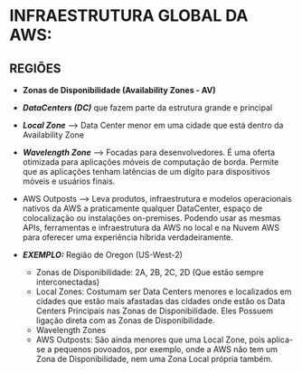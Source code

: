 # INFRAESTRUTURA GLOBAL DA AWS:

## REGIÕES
   - **Zonas de Disponibilidade (Availability Zones - AV)**
   - ***DataCenters (DC)*** que fazem parte da estrutura grande e principal
   - ***Local Zone*** --> Data Center menor em uma cidade que está dentro da Availability Zone 
   - ***Wavelength Zone*** --> Focadas para desenvolvedores. É uma oferta otimizada para aplicações 
          móveis de computação de borda. Permite que as aplicações tenham latências de um dígito 
          para dispositivos móveis e usuários finais.
   - AWS Outposts --> Leva produtos, infraestrutura e modelos operacionais nativos da AWS a praticamente qualquer DataCenter, espaço de colocalização ou instalações on-premises.
    Podendo usar as mesmas APIs, ferramentas e infraestrutura da AWS no local e na Nuvem AWS para oferecer uma experiência híbrida verdadeiramente.

 - ***EXEMPLO:***     Região de Oregon (US-West-2)
    - Zonas de Disponibilidade: 2A, 2B, 2C, 2D (Que estão sempre interconectadas)
    - Local Zones: Costumam ser Data Centers menores e localizados em cidades que estão mais afastadas das cidades onde estão os Data Centers Principais nas Zonas de Disponibilidade. Eles Possuem ligação direta com as Zonas de Disponibilidade.
    - Wavelength Zones 
    - AWS Outposts: São ainda menores que uma Local Zone, pois aplica-se a pequenos povoados, por exemplo, onde a AWS não tem um Zona de Disponibilidade, nem uma Zona Local própria também.
